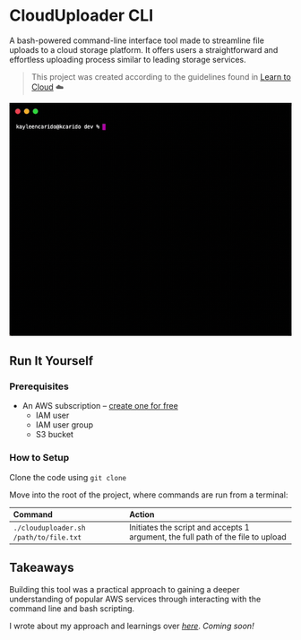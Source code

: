 # CloudUploader CLI

A bash-powered command-line interface tool made to streamline file uploads to a cloud storage platform. It offers users a straightforward and effortless uploading process similar to leading storage services.

> This project was created according to the guidelines found in [Learn to Cloud](https://learntocloud.guide/phase1/#capstone-project-clouduploader-cli) ☁️

![Screen recording of CloudUploader CLI example](./demo.gif)

## Run It Yourself

### Prerequisites

- An AWS subscription – [create one for free](https://aws.amazon.com/)
    - IAM user
    - IAM user group
    - S3 bucket

### How to Setup

Clone the code using `git clone`

Move into the root of the project, where commands are run from a terminal:

|Command    |Action     |
|:----------|:----------|
|`./clouduploader.sh /path/to/file.txt`|Initiates the script and accepts 1 argument, the full path of the file to upload|

## Takeaways

Building this tool was a practical approach to gaining a deeper understanding of popular AWS services through interacting with the command line and bash scripting. 

I wrote about my approach and learnings over [*here*](https://kayleen.tech). *Coming soon!*
